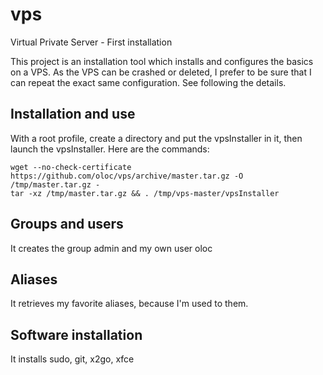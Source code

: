 vps
===

Virtual Private Server - First installation

This project is an installation tool which installs and configures the basics on a VPS. As the VPS can be crashed or deleted, I prefer to be sure that I can repeat the exact same configuration. See following the details.

## Installation and use
With a root profile, create a directory and put the vpsInstaller in it, then launch the vpsInstaller. Here are the commands:

    wget --no-check-certificate https://github.com/oloc/vps/archive/master.tar.gz -O /tmp/master.tar.gz -  
    tar -xz /tmp/master.tar.gz && . /tmp/vps-master/vpsInstaller

## Groups and users
It creates the group admin and my own user oloc

## Aliases
It retrieves my favorite aliases, because I'm used to them.

## Software installation
It installs sudo, git, x2go, xfce

